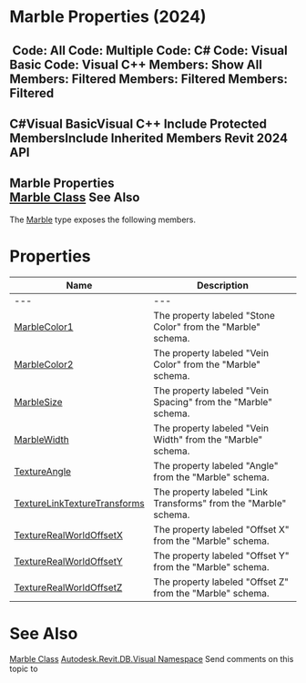 # Marble Properties (2024)

﻿
 Code: All Code: Multiple Code: C# Code: Visual Basic Code: Visual C++  Members: Show All Members: Filtered Members: Filtered Members: Filtered   
---  
C#Visual BasicVisual C++
Include Protected MembersInclude Inherited Members
Revit 2024 API  
---  
Marble Properties  
[Marble Class](729b243c-c4ee-64bd-f482-7164ab4dcffc.md "Marble Class") See Also  
---  
The [Marble](729b243c-c4ee-64bd-f482-7164ab4dcffc.md "Marble Class") type exposes the following members.
# Properties
| Name | Description |
| --- | --- |
| --- | --- | --- |
| [MarbleColor1](2a0c038b-0b82-da88-29c8-da6326ff42ad.md "MarbleColor1 Property") | The property labeled "Stone Color" from the "Marble" schema. |
| [MarbleColor2](0543210a-c3b9-39e8-dd7a-939a7cc6d329.md "MarbleColor2 Property") | The property labeled "Vein Color" from the "Marble" schema. |
| [MarbleSize](c7a2581c-ee4c-58da-702e-d8eb6756d7b0.md "MarbleSize Property") | The property labeled "Vein Spacing" from the "Marble" schema. |
| [MarbleWidth](3794da51-48c5-5fad-b770-e76a4abe7003.md "MarbleWidth Property") | The property labeled "Vein Width" from the "Marble" schema. |
| [TextureAngle](99c919a4-3ce6-a5e9-1992-0ba12dddc5e7.md "TextureAngle Property") | The property labeled "Angle" from the "Marble" schema. |
| [TextureLinkTextureTransforms](79680ce8-5344-ad81-b3dd-d92a08f73369.md "TextureLinkTextureTransforms Property") | The property labeled "Link Transforms" from the "Marble" schema. |
| [TextureRealWorldOffsetX](204c92b1-2689-3f13-b1e2-82b63acae2fb.md "TextureRealWorldOffsetX Property") | The property labeled "Offset X" from the "Marble" schema. |
| [TextureRealWorldOffsetY](d2803421-2a90-3810-20d8-df1326916340.md "TextureRealWorldOffsetY Property") | The property labeled "Offset Y" from the "Marble" schema. |
| [TextureRealWorldOffsetZ](5bae121e-96b0-8c54-6419-8f6252aba6d5.md "TextureRealWorldOffsetZ Property") | The property labeled "Offset Z" from the "Marble" schema. |

# See Also
[Marble Class](729b243c-c4ee-64bd-f482-7164ab4dcffc.md "Marble Class")
[Autodesk.Revit.DB.Visual Namespace](f5a10581-6ac2-be19-0e32-f87d05bc8b83.md "Autodesk.Revit.DB.Visual Namespace")
Send comments on this topic to 